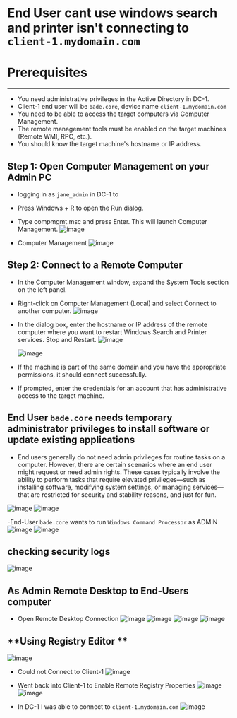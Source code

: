 # **End User cant use windows search and printer isn't connecting to `client-1.mydomain.com`**

# **Prerequisites**
----

- You need administrative privileges in the Active Directory in DC-1.
- Client-1 end user will be `bade.core`, device name `client-1.mydomain.com` 
- You need to be able to access the target computers via Computer Management.
- The remote management tools must be enabled on the target machines (Remote WMI, RPC, etc.).
- You should know the target machine's hostname or IP address.

## **Step 1: Open Computer Management on your Admin PC**

- logging in as `jane_admin` in DC-1 to 
- Press Windows + R to open the Run dialog.
- Type compmgmt.msc and press Enter. This will launch Computer Management.
  ![image](https://github.com/user-attachments/assets/0278eda7-18a6-48ad-a160-1d9ef92534df)

- Computer Management
  ![image](https://github.com/user-attachments/assets/387fdb77-38b7-44ae-a283-2a5df7ccf554)

## **Step 2: Connect to a Remote Computer**
- In the Computer Management window, expand the System Tools section on the left panel.
- Right-click on Computer Management (Local) and select Connect to another computer.
  ![image](https://github.com/user-attachments/assets/ee517923-25f4-49dc-a235-e5fe2b3d0e31)

- In the dialog box, enter the hostname or IP address of the remote computer where you want to restart Windows Search and Printer services. Stop and         Restart.
  ![image](https://github.com/user-attachments/assets/fee20e1c-dc29-4040-a7be-942d1dbe35f0)

  ![image](https://github.com/user-attachments/assets/dacdb3d3-7186-4c51-b281-e437b3fb0e54)


- If the machine is part of the same domain and you have the appropriate permissions, it should connect successfully.
- If prompted, enter the credentials for an account that has administrative access to the target machine.



## **End User `bade.core` needs temporary administrator privileges to install software or update existing applications**

- End users generally do not need admin privileges for routine tasks on a computer. However, there are certain scenarios where an end user might request or need admin rights. These cases typically involve the ability to perform tasks that require elevated privileges—such as installing software, modifying system settings, or managing services—that are restricted for security and stability reasons, and just for fun.  

 ![image](https://github.com/user-attachments/assets/3e098a27-8236-47f3-84ad-6baf2a87366a)
![image](https://github.com/user-attachments/assets/23636623-062f-49db-9663-5da23a49148e)

-End-User `bade.core` wants to run `Windows Command Processor` as ADMIN
![image](https://github.com/user-attachments/assets/dc4aa269-9db6-40bd-b2f3-36e7b9fe01b2)
![image](https://github.com/user-attachments/assets/45ff4691-c81c-4211-bb09-cbe54bc8d9cb)

## **checking security logs**

![image](https://github.com/user-attachments/assets/a4ec0853-d1ff-4564-b730-9baa3543022f)



## **As Admin Remote Desktop to End-Users computer**

- Open Remote Desktop Connection 
![image](https://github.com/user-attachments/assets/3bbcdd26-bab0-4db5-92f5-38beeda2447d)
![image](https://github.com/user-attachments/assets/e3b13d29-1754-47dd-9ee4-7e919613bd1c)
![image](https://github.com/user-attachments/assets/8970d76a-be02-4be8-b35a-4a61c9fcd23f)
![image](https://github.com/user-attachments/assets/9cd7bd3c-4ad8-4afc-a8f7-4f1000fc6d29)




## **Using Registry Editor **

![image](https://github.com/user-attachments/assets/d5262f8b-6870-40d9-842e-f6b0e03e658a)

- Could not Connect to Client-1
  ![image](https://github.com/user-attachments/assets/ecef0909-e021-436d-9b30-858b24eddedc)

- Went back into Client-1 to Enable Remote Registry Properties
  ![image](https://github.com/user-attachments/assets/d4aec954-4cdc-4eec-a16d-c1149d276e2a)
  ![image](https://github.com/user-attachments/assets/20ce926d-40d4-4fd7-bc3d-88b6e297c090)

- In DC-1 I was able to connect to `client-1.mydomain.com` 
![image](https://github.com/user-attachments/assets/949a1d2a-8db1-4245-9f4c-df94677be44e)














